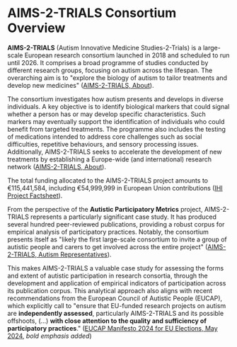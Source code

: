 # AIMS-2-TRIALS Consortium Overview

**AIMS-2-TRIALS** (Autism Innovative Medicine Studies-2-Trials) is a large-scale European research consortium launched in 2018 and scheduled to run until 2026. It comprises a broad programme of studies conducted by different research groups, focusing on autism across the lifespan. The overarching aim is to "explore the biology of autism to tailor treatments and develop new medicines" ([AIMS-2-TRIALS, About](https://web.archive.org/web/20250501082321/https://www.aims-2-trials.eu/about-aims-2-trials/)).

The consortium investigates how autism presents and develops in diverse individuals. A key objective is to identify biological markers that could signal whether a person has or may develop specific characteristics. Such markers may eventually support the identification of individuals who could benefit from targeted treatments. The programme also includes the testing of medications intended to address core challenges such as social difficulties, repetitive behaviours, and sensory processing issues. Additionally, AIMS-2-TRIALS seeks to accelerate the development of new treatments by establishing a Europe-wide (and international) research network ([AIMS-2-TRIALS, About](https://web.archive.org/web/20250501082321/https://www.aims-2-trials.eu/about-aims-2-trials/)).

The total funding allocated to the AIMS-2-TRIALS project amounts to €115,441,584, including €54,999,999 in European Union contributions ([IHI Project Factsheet](https://www.ihi.europa.eu/projects-results/project-factsheets/aims-2-trials)).

From the perspective of the **Autistic Participatory Metrics** project, AIMS-2-TRIALS represents a particularly significant case study. It has produced several hundred peer-reviewed publications, providing a robust corpus for empirical analysis of participatory practices. Notably, the consortium presents itself as "likely the first large-scale consortium to invite a group of autistic people and carers to get involved across the entire project" ([AIMS-2-TRIALS, Autism Representatives](https://web.archive.org/web/20250501082321/https://www.aims-2-trials.eu/about-aims-2-trials/team/autism-representatives/)).


This makes AIMS-2-TRIALS a valuable case study for assessing the forms and extent of autistic participation in research consortia, through the development and application of empirical indicators of participation across its publication corpus. This analytical approach also aligns with recent recommendations from the European Council of Autistic People (EUCAP), which explicitly call to "ensure that EU-funded research projects on autism are **independently assessed**, particularly AIMS-2-TRIALS and its possible offshoots, (...) **with close attention to the quality and sufficiency of participatory practices**." ([EUCAP Manifesto 2024 for EU Elections, May 2024](https://eucap.eu/wp-content/uploads/2024/05/EUCAP-Manifesto-2024-for-EU-Elections.pdf), *bold emphasis added*)